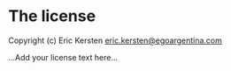 # The license

Copyright (c) Eric Kersten <eric.kersten@egoargentina.com>

...Add your license text here...